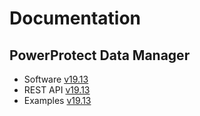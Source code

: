 # Documentation
## PowerProtect Data Manager 
* Software [v19.13](https://www.dell.com/en-us/dt/data-protection/powerprotect-data-manager.htm)
* REST API [v19.13](https://developer.dell.com/apis/4378/versions/19.13.0/docs/introduction.md)
* Examples [v19.13](https://github.com/SkunkworksAutomation/PowerProtectDataManager/tree/main/PowerShell7#readme)